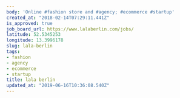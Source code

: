 ```yaml
---
body: 'Online #fashion store and #agency; #ecommerce #startup'
created_at: "2018-02-14T07:29:11.441Z"
is_approved: true
job_board_url: https://www.lalaberlin.com/jobs/
latitude: 52.5345253
longitude: 13.3996178
slug: lala-berlin
tags:
- fashion
- agency
- ecommerce
- startup
title: lala berlin
updated_at: "2019-06-16T10:36:08.540Z"
---
```

